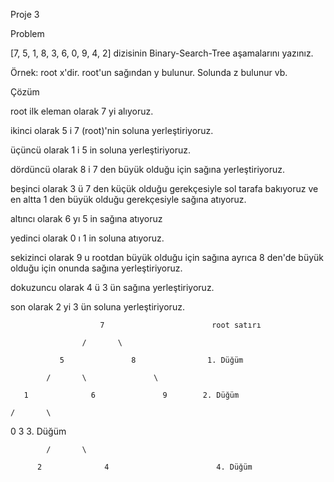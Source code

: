 Proje 3

Problem

[7, 5, 1, 8, 3, 6, 0, 9, 4, 2] dizisinin Binary-Search-Tree aşamalarını yazınız.

Örnek: root x'dir. root'un sağından y bulunur. Solunda z bulunur vb.

Çözüm

root ilk eleman olarak 7 yi alıyoruz.

ikinci olarak 5 i 7 (root)'nin soluna yerleştiriyoruz.

üçüncü olarak 1 i 5 in soluna yerleştiriyoruz.

dördüncü olarak 8 i 7 den büyük olduğu için sağına yerleştiriyoruz.

beşinci olarak 3 ü 7 den küçük olduğu gerekçesiyle sol tarafa bakıyoruz ve en altta 1 den büyük olduğu gerekçesiyle sağına atıyoruz.

altıncı olarak 6 yı 5 in sağına atıyoruz

yedinci olarak 0 ı 1 in soluna atıyoruz.

sekizinci olarak 9 u rootdan büyük olduğu için sağına ayrıca 8 den'de büyük olduğu için onunda sağına yerleştiriyoruz.

dokuzuncu olarak 4 ü 3 ün sağına yerleştiriyoruz.

son olarak 2 yi 3 ün soluna yerleştiriyoruz.




                        7                        root satırı

                    /       \

               5               8                1. Düğüm 

            /       \               \

       1              6               9        2. Düğüm 

    /       \

   0            3                              3. Düğüm 

            /       \

          2              4                        4. Düğüm 
